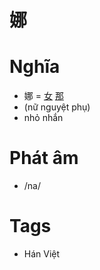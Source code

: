 # 娜

# Nghĩa
* 娜 = [女](女.md) [那](那.md)
* (nữ nguyệt phụ)
* nhỏ nhắn

# Phát âm
* /na/

# Tags
* Hán Việt

